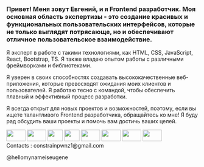 ### Привет! Меня зовут Евгений, и я Frontend разработчик. Моя основная область экспертизы - это создание красивых и функциональных пользовательских интерфейсов, которые не только выглядят потрясающе, но и обеспечивают отличное пользовательское взаимодействие.

Я эксперт в работе с такими технологиями, как HTML, CSS, JavaScript, React, Bootstrap, TS. Я также владею опытом работы с различными фреймворками и библиотеками.

Я уверен в своих способностях создавать высококачественные веб-приложения, которые превосходят ожидания моих клиентов и пользователей. Я работаю тесно с командой, чтобы обеспечить плавный и эффективный процесс разработки.

Я всегда открыт для новых проектов и возможностей, поэтому, если вы ищете талантливого Frontend разработчика, обращайтесь ко мне! Я буду рад обсудить ваши проекты и помочь вам достичь ваших целей. 
<div>
<img width=50 height=30 src="https://img.shields.io/badge/-HTML-<#808080>"/> <img width=50 height=30 src="https://img.shields.io/badge/-CSS-<#808080>"/> <img width=40 height=30 src="https://img.shields.io/badge/-JS-<#808080>"/> <img width=40 height=30 src="https://img.shields.io/badge/-TS-<#808080>"/> <img  width=50 height=30 src="https://img.shields.io/badge/-React-<#808080>"/> <img width=50 height=30 src="https://img.shields.io/badge/-Git-<#808080>"/> <img width=50 height=30 src="https://img.shields.io/badge/-Bootstrap-<#808080>"/> <img width=50 height=30 src="https://img.shields.io/badge/-Redux-<#808080>"/>

</div>
<div>Contacts :
  constrainpwnz1@gmail.com

 @hellomynameiseugene
  </div>
